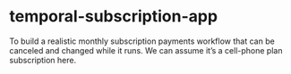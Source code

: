 # temporal-subscription-app
To build a realistic monthly subscription payments workflow that can be canceled and changed while it runs. We can assume it’s a cell-phone plan subscription here.
